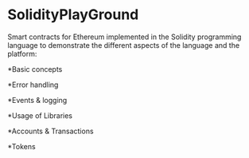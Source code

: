 # SolidityPlayGround
Smart contracts for Ethereum implemented in the Solidity programming language to demonstrate the different aspects of the language and the platform:

*Basic concepts

*Error handling

*Events & logging

*Usage of Libraries

*Accounts & Transactions

*Tokens

